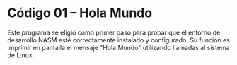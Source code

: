 # Código 01 – Hola Mundo

Este programa se eligió como primer paso para probar que el entorno de desarrollo NASM esté correctamente instalado y configurado. Su función es imprimir en pantalla el mensaje "Hola Mundo" utilizando llamadas al sistema de Linux.
